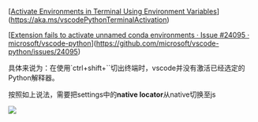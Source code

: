 [[Activate Environments in Terminal Using Environment Variables](https://aka.ms/vscodePythonTerminalActivation)](https://aka.ms/vscodePythonTerminalActivation)

[[Extension fails to activate unnamed conda environments · Issue #24095 · microsoft/vscode-python](https://github.com/microsoft/vscode-python/issues/24095)](https://github.com/microsoft/vscode-python/issues/24095)

具体来说为：在使用`ctrl+shift+``切出终端时，vscode并没有激活已经选定的Python解释器。

按照如上说法，需要把settings中的**native locator**从native切换至js

![](https://cdn.nlark.com/yuque/0/2025/png/21764230/1739775063299-11c67f34-db02-4611-9d7b-475463a2ee06.png)